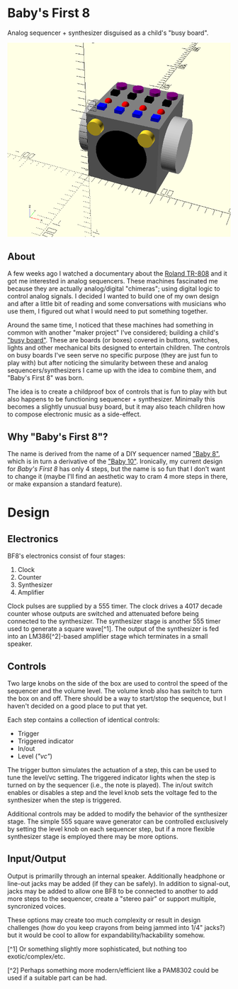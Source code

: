 # Baby's First 8

Analog sequencer + synthesizer disguised as a child's "busy board".

![first draft render](images/rough_render.png)

## About

A few weeks ago I watched a documentary about the [Roland TR-808](https://en.wikipedia.org/wiki/Roland_TR-808) and it got me interested in analog sequencers.  These machines fascinated me because they are actually analog/digital "chimeras"; using digital logic to control analog signals.  I decided I wanted to build one of my own design and after a little bit of reading and some conversations with musicians who use them, I figured out what I would need to put something together.

Around the same time, I noticed that these machines had something in common with another "maker project" I've considered; building a child's ["busy board"](https://www.etsy.com/market/busy_board).  These are boards (or boxes) covered in buttons, switches, lights and other mechanical bits designed to entertain children.  The controls on busy boards I've seen serve no specific purpose (they are just fun to play with) but after noticing the simularity between these and analog sequencers/synthesizers I came up with the idea to combine them, and "Baby's First 8" was born.

The idea is to create a childproof box of controls that is fun to play with but also happens to be functioning sequencer + synthesizer.  Minimally this becomes a slightly unusual busy board, but it may also teach children how to compose electronic music as a side-effect.  

## Why "Baby's First 8"?

The name is derived from the name of a DIY sequencer named ["Baby 8"](https://www.etsy.com/listing/468917092/baby-8-step-sequencer-electronic-project), which is in turn a derivative of the ["Baby 10"](http://www.midiwall.com/gear/babyseq/).  Ironically, my current design for *Baby's First 8* has only 4 steps, but the name is so fun that I don't want to change it (maybe I'll find an aesthetic way to cram 4 more steps in there, or make expansion a standard feature).

# Design

## Electronics

BF8's electronics consist of four stages:

1. Clock
2. Counter
3. Synthesizer
4. Amplifier

Clock pulses are supplied by a 555 timer.  The clock drives a 4017 decade counter whose outputs are switched and attenuated before being connected to the synthesizer.  The synthesizer stage is another 555 timer used to generate a square wave[^1].  The output of the synthesizer is fed into an LM386[^2]-based amplifier stage which terminates in a small speaker.

## Controls

Two large knobs on the side of the box are used to control the speed of the sequencer and the volume level.  The volume knob also has switch to turn the box on and off.  There should be a way to start/stop the sequence, but I haven't decided on a good place to put that yet.

Each step contains a collection of identical controls:

* Trigger
* Triggered indicator
* In/out
* Level (*"vc"*)

The trigger button simulates the actuation of a step, this can be used to tune the level/vc setting.  The triggered indicator lights when the step is turned on by the sequencer (i.e., the note is played).  The in/out switch enables or disables a step and the level knob sets the voltage fed to the synthesizer when the step is triggered.

Additional controls may be added to modify the behavior of the synthesizer stage.  The simple 555 square wave generator can be controlled exclusively by setting the level knob on each sequencer step, but if a more flexible synthesizer stage is employed there may be more options.

## Input/Output

Output is primarilly through an internal speaker.  Additionally headphone or line-out jacks may be added (if they can be safely).  In addition to signal-out, jacks may be added to allow one BF8 to be connected to another to add more steps to the sequencer, create a "stereo pair" or support multiple, syncronized voices.  

These options may create too much complexity or result in design challenges (how do you keep crayons from being jammed into 1/4" jacks?) but it would be cool to allow for expandability/hackability somehow.



[^1]
Or something slightly more sophisticated, but nothing too exotic/complex/etc.

[^2]
Perhaps something more modern/efficient like a PAM8302 could be used if a suitable part can be had.
